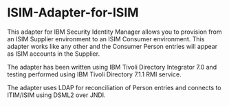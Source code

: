 # ISIM-Adapter-for-ISIM
This adapter for IBM Security Identity Manager allows you to provision from an ISIM Supplier environment to an ISIM Consumer environment. This adapter works like any other and the Consumer Person entries will appear as ISIM accounts in the Supplier.

The adapter has been written using IBM Tivoli Directory Integrator 7.0 and testing performed using IBM Tivoli Directory 7.1.1 RMI service.

The adapter uses LDAP for reconciliation of Person entries and connects to ITIM/ISIM using DSML2 over JNDI.








